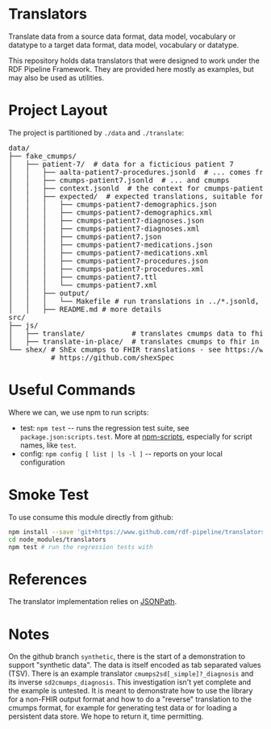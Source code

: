 # Translators

Translate data from a source data format, data model, vocabulary or datatype to a target data format, data model, vocabulary or datatype.

This repository holds data translators that were designed to work under the RDF Pipeline Framework.  They are provided here mostly as examples, but may also be used as utilities.  

# Project Layout

The project is partitioned by `./data` and `./translate`:

<pre>
data/
├── fake_cmumps/
│   ├── patient-7/  # data for a ficticious patient 7
│   │   ├── aalta-patient7-procedures.jsonld  # ... comes from two data files, aalta
│   │   ├── cmumps-patient7.jsonld  # ... and cmumps
│   │   ├── context.jsonld  # the context for cmumps-patient7.jsdonld
│   │   ├── expected/  # expected translations, suitable for diffing
│   │   │   ├── cmumps-patient7-demographics.json
│   │   │   ├── cmumps-patient7-demographics.xml
│   │   │   ├── cmumps-patient7-diagnoses.json
│   │   │   ├── cmumps-patient7-diagnoses.xml
│   │   │   ├── cmumps-patient7.json
│   │   │   ├── cmumps-patient7-medications.json
│   │   │   ├── cmumps-patient7-medications.xml
│   │   │   ├── cmumps-patient7-procedures.json
│   │   │   ├── cmumps-patient7-procedures.xml
│   │   │   ├── cmumps-patient7.ttl
│   │   │   └── cmumps-patient7.xml
│   │   ├── output/
│   │   │   └── Makefile # run translations in ../*.jsonld, generating output here
│   │   ├── README.md # more details
src/
├── js/
│   ├── translate/           # translates cmumps data to fhir with an immutable graph 
│   ├── translate-in-place/  # translates cmumps to fhir in place within a mutable graph 
└── shex/ # ShEx cmumps to FHIR translations - see https://www.w3.org/2001/sw/wiki/ShEx and 
          # https://github.com/shexSpec
</pre>


# Useful Commands

Where we can, we use npm to run scripts:

* test: `npm test` -- runs the regression test suite, see `package.json:scripts.test`. More at [npm-scripts](https://docs.npmjs.com/misc/scripts), especially for script names, like `test`.
* config: `npm config [ list | ls -l ]` -- reports on your local configuration


# Smoke Test

To use consume this module directly from github:

```bash
npm install --save 'git+https://www.github.com/rdf-pipeline/translators.git'  # Add #branch if installing a branch
cd node_modules/translators
npm test # run the regression tests with 
```

# References

The translator implementation relies on [JSONPath](http://goessner.net/articles/JsonPath/).

# Notes

On the github branch `synthetic`, there is the start of a demonstration to support "synthetic data". The data is itself encoded as tab separated values
(TSV). There is an example translator `cmumps2sd[_simple]?_diagnosis` and its inverse `sd2cmumps_diagnosis`. This investigation isn't yet complete and the example is untested. 
It is meant to demonstrate how to use the library for a non-FHIR output format and how to do
a "reverse" translation to the cmumps format, for example for generating test data or for loading a persistent data store. We hope to return it, time permitting.
